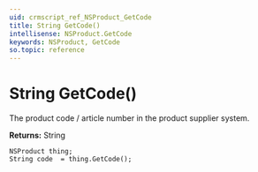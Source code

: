 ```yaml
---
uid: crmscript_ref_NSProduct_GetCode
title: String GetCode()
intellisense: NSProduct.GetCode
keywords: NSProduct, GetCode
so.topic: reference
---
```


# String GetCode()

The product code / article number in the product supplier system.

**Returns:** String

```crmscript
NSProduct thing;
String code  = thing.GetCode();
```


